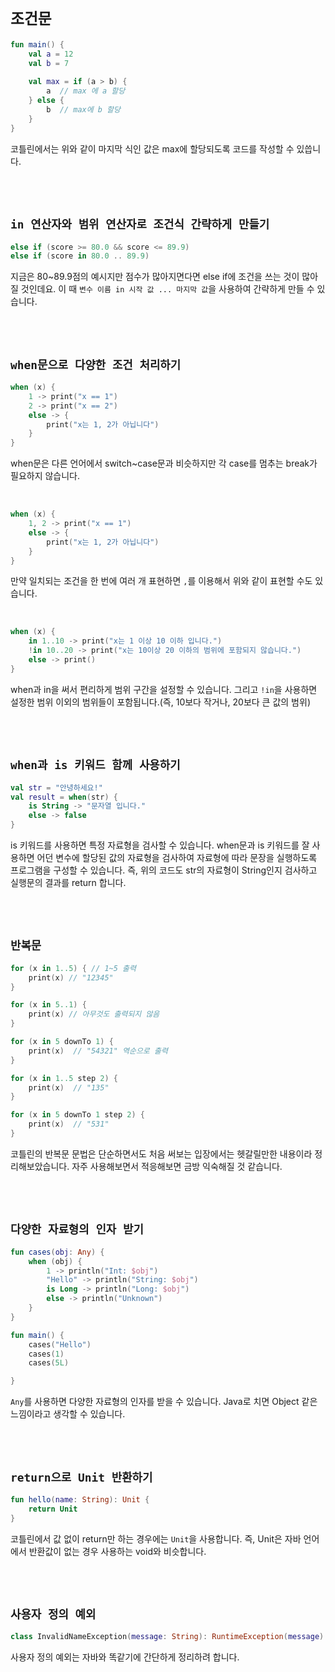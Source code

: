 # `조건문`

```kotlin
fun main() {
    val a = 12
    val b = 7
    
    val max = if (a > b) {
        a  // max 에 a 할당
    } else {
        b  // max에 b 할당
    }
}
```

코틀린에서는 위와 같이 마지막 식인 값은 max에 할당되도록 코드를 작성할 수 있씁니다. 

<br> <br>

## `in 연산자와 범위 연산자로 조건식 간략하게 만들기`

```kotlin
else if (score >= 80.0 && score <= 89.9)
else if (score in 80.0 .. 89.9)
```

지금은 80~89.9점의 예시지만 점수가 많아지면다면 else if에 조건을 쓰는 것이 많아질 것인데요. 이 때 `변수 이름 in 시작 값 ... 마지막 값`을 사용하여 간략하게 만들 수 있습니다.

<br> <br>

## `when문으로 다양한 조건 처리하기`

```kotlin
when (x) {
    1 -> print("x == 1")
    2 -> print("x == 2")
    else -> {
        print("x는 1, 2가 아닙니다")
    }
}
```

when문은 다른 언어에서 switch~case문과 비슷하지만 각 case를 멈추는 break가 필요하지 않습니다. 

<br>

```kotlin
when (x) {
    1, 2 -> print("x == 1")
    else -> {
        print("x는 1, 2가 아닙니다")
    }
}
```

만약 일치되는 조건을 한 번에 여러 개 표현하면 `,`를 이용해서 위와 같이 표현할 수도 있습니다. 

<br>

```kotlin
when (x) {
    in 1..10 -> print("x는 1 이상 10 이하 입니다.")
    !in 10..20 -> print("x는 10이상 20 이하의 범위에 포함되지 않습니다.")
    else -> print()
}
```

when과 in을 써서 편리하게 범위 구간을 설정할 수 있습니다. 그리고 `!in`을 사용하면 설정한 범위 이외의 범위들이 포함됩니다.(즉, 10보다 작거나, 20보다 큰 값의 범위)

<br> <br>

## `when과 is 키워드 함께 사용하기`

```kotlin
val str = "안녕하세요!"
val result = when(str) {
    is String -> "문자열 입니다."
    else -> false
}
```

is 키워드를 사용하면 특정 자료형을 검사할 수 있습니다. when문과 is 키워드를 잘 사용하면 어던 변수에 할당된 값의 자료형을 검사하여 자료형에 따라 문장을 실행하도록 프로그램을 구성할 수 있습니다. 즉, 위의 코드도 str의 자료형이 String인지 검사하고 실행문의 결과를 return 합니다. 

<br> <br>

## `반복문`

```kotlin
for (x in 1..5) { // 1~5 출력
    print(x) // "12345"
}

for (x in 5..1) { 
    print(x) // 아무것도 출력되지 않음
}

for (x in 5 downTo 1) {
    print(x)  // "54321" 역순으로 출력
}

for (x in 1..5 step 2) {
    print(x)  // "135"
}

for (x in 5 downTo 1 step 2) {
    print(x)  // "531"
}
```

코틀린의 반복문 문법은 단순하면서도 처음 써보는 입장에서는 헷갈릴만한 내용이라 정리해보았습니다. 자주 사용해보면서 적응해보면 금방 익숙해질 것 같습니다.

<br> <br>

## `다양한 자료형의 인자 받기`

```kotlin
fun cases(obj: Any) {
    when (obj) {
        1 -> println("Int: $obj")
        "Hello" -> println("String: $obj")
        is Long -> println("Long: $obj")
        else -> println("Unknown")
    }
}

fun main() {
    cases("Hello")
    cases(1)
    cases(5L)

}

```

`Any`를 사용하면 다양한 자료형의 인자를 받을 수 있습니다. Java로 치면 Object 같은 느낌이라고 생각할 수 있습니다.

<br> <br>

## `return으로 Unit 반환하기`

```kotlin
fun hello(name: String): Unit {
    return Unit
}
```

코틀린에서 값 없이 return만 하는 경우에는 `Unit`을 사용합니다. 즉, Unit은 자바 언어에서 반환값이 없는 경우 사용하는 void와 비슷합니다. 

<br> <br>

## `사용자 정의 예외`

```kotlin
class InvalidNameException(message: String): RuntimeException(message)
```

사용자 정의 예외는 자바와 똑같기에 간단하게 정리하려 합니다.